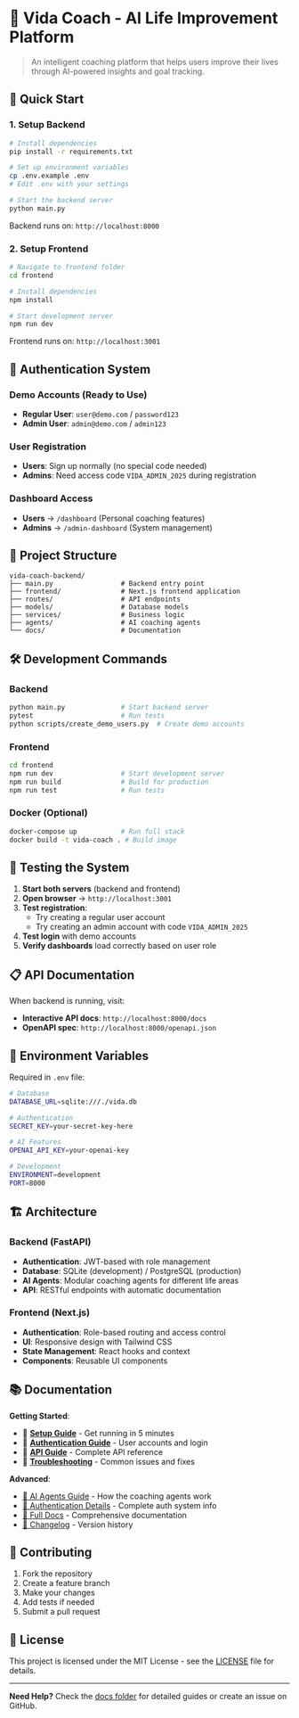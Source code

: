 # 🌟 Vida Coach - AI Life Improvement Platform

> An intelligent coaching platform that helps users improve their lives through AI-powered insights and goal tracking.

## 🚀 Quick Start

### 1. Setup Backend
```bash
# Install dependencies
pip install -r requirements.txt

# Set up environment variables
cp .env.example .env
# Edit .env with your settings

# Start the backend server
python main.py
```
Backend runs on: `http://localhost:8000`

### 2. Setup Frontend
```bash
# Navigate to frontend folder
cd frontend

# Install dependencies
npm install

# Start development server
npm run dev
```
Frontend runs on: `http://localhost:3001`

## 🔐 Authentication System

### Demo Accounts (Ready to Use)
- **Regular User**: `user@demo.com` / `password123`
- **Admin User**: `admin@demo.com` / `admin123`

### User Registration
- **Users**: Sign up normally (no special code needed)
- **Admins**: Need access code `VIDA_ADMIN_2025` during registration

### Dashboard Access
- **Users** → `/dashboard` (Personal coaching features)
- **Admins** → `/admin-dashboard` (System management)

## 📁 Project Structure

```
vida-coach-backend/
├── main.py                 # Backend entry point
├── frontend/               # Next.js frontend application
├── routes/                 # API endpoints
├── models/                 # Database models
├── services/               # Business logic
├── agents/                 # AI coaching agents
└── docs/                   # Documentation
```

## 🛠️ Development Commands

### Backend
```bash
python main.py              # Start backend server
pytest                      # Run tests
python scripts/create_demo_users.py  # Create demo accounts
```

### Frontend
```bash
cd frontend
npm run dev                 # Start development server
npm run build               # Build for production
npm run test                # Run tests
```

### Docker (Optional)
```bash
docker-compose up           # Run full stack
docker build -t vida-coach . # Build image
```

## 🧪 Testing the System

1. **Start both servers** (backend and frontend)
2. **Open browser** → `http://localhost:3001`
3. **Test registration**:
   - Try creating a regular user account
   - Try creating an admin account with code `VIDA_ADMIN_2025`
4. **Test login** with demo accounts
5. **Verify dashboards** load correctly based on user role

## 📋 API Documentation

When backend is running, visit:
- **Interactive API docs**: `http://localhost:8000/docs`
- **OpenAPI spec**: `http://localhost:8000/openapi.json`

## 🔧 Environment Variables

Required in `.env` file:
```bash
# Database
DATABASE_URL=sqlite:///./vida.db

# Authentication
SECRET_KEY=your-secret-key-here

# AI Features
OPENAI_API_KEY=your-openai-key

# Development
ENVIRONMENT=development
PORT=8000
```

## 🏗️ Architecture

### Backend (FastAPI)
- **Authentication**: JWT-based with role management
- **Database**: SQLite (development) / PostgreSQL (production)
- **AI Agents**: Modular coaching agents for different life areas
- **API**: RESTful endpoints with automatic documentation

### Frontend (Next.js)
- **Authentication**: Role-based routing and access control
- **UI**: Responsive design with Tailwind CSS
- **State Management**: React hooks and context
- **Components**: Reusable UI components

## 📚 Documentation

**Getting Started**:
- 🚀 **[Setup Guide](SETUP.md)** - Get running in 5 minutes
- 🔐 **[Authentication Guide](AUTH_GUIDE.md)** - User accounts and login
- 📡 **[API Guide](API_GUIDE.md)** - Complete API reference
- 🚨 **[Troubleshooting](TROUBLESHOOTING.md)** - Common issues and fixes

**Advanced**:
- [🤖 AI Agents Guide](AGENTS.md) - How the coaching agents work
- [🔐 Authentication Details](FINAL_AUTH_SYSTEM_COMPLETE.md) - Complete auth system info
- [📖 Full Docs](docs/README.md) - Comprehensive documentation
- [📝 Changelog](changelog.md) - Version history

## 🤝 Contributing

1. Fork the repository
2. Create a feature branch
3. Make your changes
4. Add tests if needed
5. Submit a pull request

## 📄 License

This project is licensed under the MIT License - see the [LICENSE](LICENSE) file for details.

---

**Need Help?** Check the [docs folder](docs/) for detailed guides or create an issue on GitHub.
